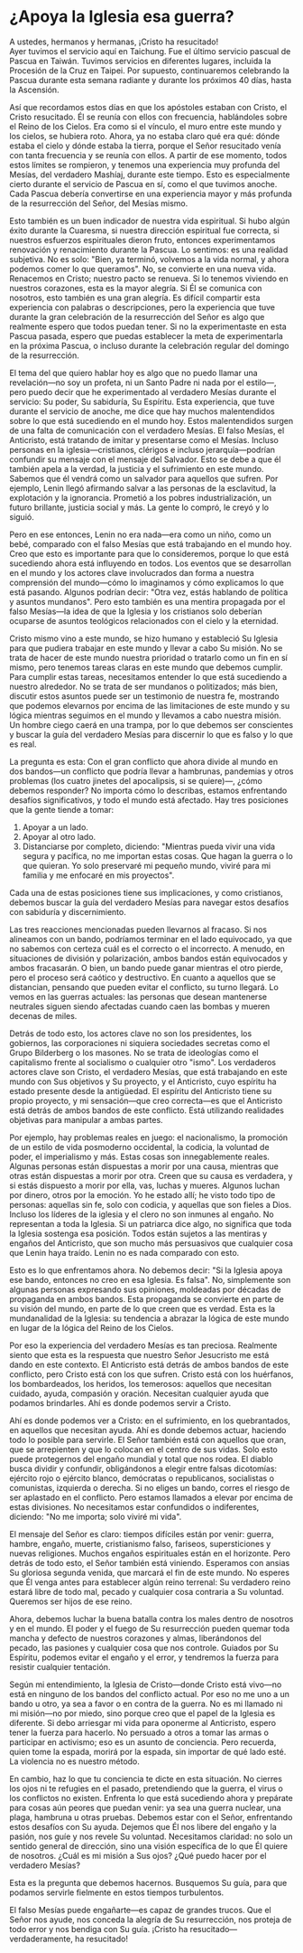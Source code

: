 # ¿Apoya la Iglesia esa guerra?  

A ustedes, hermanos y hermanas, ¡Cristo ha resucitado!  
Ayer tuvimos el servicio aquí en Taichung. Fue el último servicio pascual de Pascua en Taiwán. Tuvimos servicios en diferentes lugares, incluida la Procesión de la Cruz en Taipei. Por supuesto, continuaremos celebrando la Pascua durante esta semana radiante y durante los próximos 40 días, hasta la Ascensión.  

Así que recordamos estos días en que los apóstoles estaban con Cristo, el Cristo resucitado. Él se reunía con ellos con frecuencia, hablándoles sobre el Reino de los Cielos. Era como si el vínculo, el muro entre este mundo y los cielos, se hubiera roto. Ahora, ya no estaba claro qué era qué: dónde estaba el cielo y dónde estaba la tierra, porque el Señor resucitado venía con tanta frecuencia y se reunía con ellos. A partir de ese momento, todos estos límites se rompieron, y tenemos una experiencia muy profunda del Mesías, del verdadero Mashíaj, durante este tiempo. Esto es especialmente cierto durante el servicio de Pascua en sí, como el que tuvimos anoche. Cada Pascua debería convertirse en una experiencia mayor y más profunda de la resurrección del Señor, del Mesías mismo.  

Esto también es un buen indicador de nuestra vida espiritual. Si hubo algún éxito durante la Cuaresma, si nuestra dirección espiritual fue correcta, si nuestros esfuerzos espirituales dieron fruto, entonces experimentamos renovación y renacimiento durante la Pascua. Lo sentimos: es una realidad subjetiva. No es solo: "Bien, ya terminó, volvemos a la vida normal, y ahora podemos comer lo que queramos". No, se convierte en una nueva vida. Renacemos en Cristo; nuestro pacto se renueva. Si lo tenemos viviendo en nuestros corazones, esta es la mayor alegría. Si Él se comunica con nosotros, esto también es una gran alegría. Es difícil compartir esta experiencia con palabras o descripciones, pero la experiencia que tuve durante la gran celebración de la resurrección del Señor es algo que realmente espero que todos puedan tener. Si no la experimentaste en esta Pascua pasada, espero que puedas establecer la meta de experimentarla en la próxima Pascua, o incluso durante la celebración regular del domingo de la resurrección.  

El tema del que quiero hablar hoy es algo que no puedo llamar una revelación—no soy un profeta, ni un Santo Padre ni nada por el estilo—, pero puedo decir que he experimentado al verdadero Mesías durante el servicio: Su poder, Su sabiduría, Su Espíritu. Esta experiencia, que tuve durante el servicio de anoche, me dice que hay muchos malentendidos sobre lo que está sucediendo en el mundo hoy. Estos malentendidos surgen de una falta de comunicación con el verdadero Mesías. El falso Mesías, el Anticristo, está tratando de imitar y presentarse como el Mesías. Incluso personas en la iglesia—cristianos, clérigos e incluso jerarquía—podrían confundir su mensaje con el mensaje del Salvador. Esto se debe a que él también apela a la verdad, la justicia y el sufrimiento en este mundo. Sabemos que él vendrá como un salvador para aquellos que sufren. Por ejemplo, Lenin llegó afirmando salvar a las personas de la esclavitud, la explotación y la ignorancia. Prometió a los pobres industrialización, un futuro brillante, justicia social y más. La gente lo compró, le creyó y lo siguió.  

Pero en ese entonces, Lenin no era nada—era como un niño, como un bebé, comparado con el falso Mesías que está trabajando en el mundo hoy. Creo que esto es importante para que lo consideremos, porque lo que está sucediendo ahora está influyendo en todos. Los eventos que se desarrollan en el mundo y los actores clave involucrados dan forma a nuestra comprensión del mundo—cómo lo imaginamos y cómo explicamos lo que está pasando. Algunos podrían decir: "Otra vez, estás hablando de política y asuntos mundanos". Pero esto también es una mentira propagada por el falso Mesías—la idea de que la Iglesia y los cristianos solo deberían ocuparse de asuntos teológicos relacionados con el cielo y la eternidad.  

Cristo mismo vino a este mundo, se hizo humano y estableció Su Iglesia para que pudiera trabajar en este mundo y llevar a cabo Su misión. No se trata de hacer de este mundo nuestra prioridad o tratarlo como un fin en sí mismo, pero tenemos tareas claras en este mundo que debemos cumplir. Para cumplir estas tareas, necesitamos entender lo que está sucediendo a nuestro alrededor. No se trata de ser mundanos o politizados; más bien, discutir estos asuntos puede ser un testimonio de nuestra fe, mostrando que podemos elevarnos por encima de las limitaciones de este mundo y su lógica mientras seguimos en el mundo y llevamos a cabo nuestra misión. Un hombre ciego caerá en una trampa, por lo que debemos ser conscientes y buscar la guía del verdadero Mesías para discernir lo que es falso y lo que es real.  

La pregunta es esta: Con el gran conflicto que ahora divide al mundo en dos bandos—un conflicto que podría llevar a hambrunas, pandemias y otros problemas (los cuatro jinetes del apocalipsis, si se quiere)—, ¿cómo debemos responder? No importa cómo lo describas, estamos enfrentando desafíos significativos, y todo el mundo está afectado. Hay tres posiciones que la gente tiende a tomar:  

1. Apoyar a un lado.  
2. Apoyar al otro lado.  
3. Distanciarse por completo, diciendo: "Mientras pueda vivir una vida segura y pacífica, no me importan estas cosas. Que hagan la guerra o lo que quieran. Yo solo preservaré mi pequeño mundo, viviré para mi familia y me enfocaré en mis proyectos".  

Cada una de estas posiciones tiene sus implicaciones, y como cristianos, debemos buscar la guía del verdadero Mesías para navegar estos desafíos con sabiduría y discernimiento.

Las tres reacciones mencionadas pueden llevarnos al fracaso. Si nos alineamos con un bando, podríamos terminar en el lado equivocado, ya que no sabemos con certeza cuál es el correcto o el incorrecto. A menudo, en situaciones de división y polarización, ambos bandos están equivocados y ambos fracasarán. O bien, un bando puede ganar mientras el otro pierde, pero el proceso será caótico y destructivo. En cuanto a aquellos que se distancian, pensando que pueden evitar el conflicto, su turno llegará. Lo vemos en las guerras actuales: las personas que desean mantenerse neutrales siguen siendo afectadas cuando caen las bombas y mueren decenas de miles.  

Detrás de todo esto, los actores clave no son los presidentes, los gobiernos, las corporaciones ni siquiera sociedades secretas como el Grupo Bilderberg o los masones. No se trata de ideologías como el capitalismo frente al socialismo o cualquier otro "ismo". Los verdaderos actores clave son Cristo, el verdadero Mesías, que está trabajando en este mundo con Sus objetivos y Su proyecto, y el Anticristo, cuyo espíritu ha estado presente desde la antigüedad. El espíritu del Anticristo tiene su propio proyecto, y mi sensación—que creo correcta—es que el Anticristo está detrás de ambos bandos de este conflicto. Está utilizando realidades objetivas para manipular a ambas partes.  

Por ejemplo, hay problemas reales en juego: el nacionalismo, la promoción de un estilo de vida posmoderno occidental, la codicia, la voluntad de poder, el imperialismo y más. Estas cosas son innegablemente reales. Algunas personas están dispuestas a morir por una causa, mientras que otras están dispuestas a morir por otra. Creen que su causa es verdadera, y si estás dispuesto a morir por ella, vas, luchas y mueres. Algunos luchan por dinero, otros por la emoción. Yo he estado allí; he visto todo tipo de personas: aquellas sin fe, solo con codicia, y aquellas que son fieles a Dios. Incluso los líderes de la iglesia y el clero no son inmunes al engaño. No representan a toda la Iglesia. Si un patriarca dice algo, no significa que toda la Iglesia sostenga esa posición. Todos están sujetos a las mentiras y engaños del Anticristo, que son mucho más persuasivos que cualquier cosa que Lenin haya traído. Lenin no es nada comparado con esto.  

Esto es lo que enfrentamos ahora. No debemos decir: "Si la Iglesia apoya ese bando, entonces no creo en esa Iglesia. Es falsa". No, simplemente son algunas personas expresando sus opiniones, moldeadas por décadas de propaganda en ambos bandos. Esta propaganda se convierte en parte de su visión del mundo, en parte de lo que creen que es verdad. Esta es la mundanalidad de la Iglesia: su tendencia a abrazar la lógica de este mundo en lugar de la lógica del Reino de los Cielos.  

Por eso la experiencia del verdadero Mesías es tan preciosa. Realmente siento que esta es la respuesta que nuestro Señor Jesucristo me está dando en este contexto. El Anticristo está detrás de ambos bandos de este conflicto, pero Cristo está con los que sufren. Cristo está con los huérfanos, los bombardeados, los heridos, los temerosos: aquellos que necesitan cuidado, ayuda, compasión y oración. Necesitan cualquier ayuda que podamos brindarles. Ahí es donde podemos servir a Cristo.  

Ahí es donde podemos ver a Cristo: en el sufrimiento, en los quebrantados, en aquellos que necesitan ayuda. Ahí es donde debemos actuar, haciendo todo lo posible para servirle. El Señor también está con aquellos que oran, que se arrepienten y que lo colocan en el centro de sus vidas. Solo esto puede protegernos del engaño mundial y total que nos rodea. El diablo busca dividir y confundir, obligándonos a elegir entre falsas dicotomías: ejército rojo o ejército blanco, demócratas o republicanos, socialistas o comunistas, izquierda o derecha. Si no eliges un bando, corres el riesgo de ser aplastado en el conflicto. Pero estamos llamados a elevar por encima de estas divisiones. No necesitamos estar confundidos o indiferentes, diciendo: "No me importa; solo viviré mi vida".  

El mensaje del Señor es claro: tiempos difíciles están por venir: guerra, hambre, engaño, muerte, cristianismo falso, fariseos, supersticiones y nuevas religiones. Muchos engaños espirituales están en el horizonte. Pero detrás de todo esto, el Señor también está viniendo. Esperamos con ansias Su gloriosa segunda venida, que marcará el fin de este mundo. No esperes que Él venga antes para establecer algún reino terrenal: Su verdadero reino estará libre de todo mal, pecado y cualquier cosa contraria a Su voluntad. Queremos ser hijos de ese reino.  

Ahora, debemos luchar la buena batalla contra los males dentro de nosotros y en el mundo. El poder y el fuego de Su resurrección pueden quemar toda mancha y defecto de nuestros corazones y almas, liberándonos del pecado, las pasiones y cualquier cosa que nos controle. Guiados por Su Espíritu, podemos evitar el engaño y el error, y tendremos la fuerza para resistir cualquier tentación.  

Según mi entendimiento, la Iglesia de Cristo—donde Cristo está vivo—no está en ninguno de los bandos del conflicto actual. Por eso no me uno a un bando u otro, ya sea a favor o en contra de la guerra. No es mi llamado ni mi misión—no por miedo, sino porque creo que el papel de la Iglesia es diferente. Si debo arriesgar mi vida para oponerme al Anticristo, espero tener la fuerza para hacerlo. No persuado a otros a tomar las armas o participar en activismo; eso es un asunto de conciencia. Pero recuerda, quien tome la espada, morirá por la espada, sin importar de qué lado esté. La violencia no es nuestro método.  

En cambio, haz lo que tu conciencia te dicte en esta situación. No cierres los ojos ni te refugies en el pasado, pretendiendo que la guerra, el virus o los conflictos no existen. Enfrenta lo que está sucediendo ahora y prepárate para cosas aún peores que puedan venir: ya sea una guerra nuclear, una plaga, hambruna u otras pruebas. Debemos estar con el Señor, enfrentando estos desafíos con Su ayuda. Dejemos que Él nos libere del engaño y la pasión, nos guíe y nos revele Su voluntad. Necesitamos claridad: no solo un sentido general de dirección, sino una visión específica de lo que Él quiere de nosotros. ¿Cuál es mi misión a Sus ojos? ¿Qué puedo hacer por el verdadero Mesías?  

Esta es la pregunta que debemos hacernos. Busquemos Su guía, para que podamos servirle fielmente en estos tiempos turbulentos.  

El falso Mesías puede engañarte—es capaz de grandes trucos. Que el Señor nos ayude, nos conceda la alegría de Su resurrección, nos proteja de todo error y nos bendiga con Su guía. ¡Cristo ha resucitado—verdaderamente, ha resucitado!

